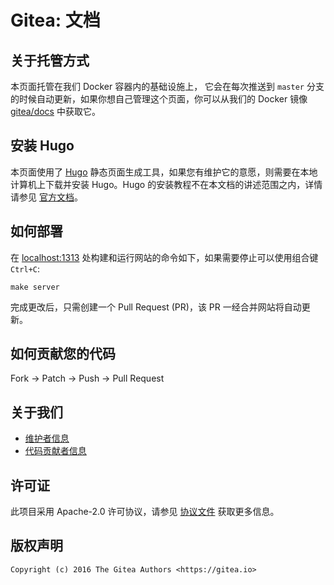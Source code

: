 # Gitea: 文档

## 关于托管方式

本页面托管在我们 Docker 容器内的基础设施上， 它会在每次推送到 `master` 分支的时候自动更新，如果你想自己管理这个页面，你可以从我们的 Docker 镜像 [gitea/docs](https://hub.docker.com/r/gitea/docs/) 中获取它。

## 安装 Hugo

本页面使用了 [Hugo](https://github.com/spf13/hugo) 静态页面生成工具，如果您有维护它的意愿，则需要在本地计算机上下载并安装 Hugo。Hugo 的安装教程不在本文档的讲述范围之内，详情请参见 [官方文档](https://gohugo.io/overview/installing/)。

## 如何部署

在 [localhost:1313](http://localhost:1313) 处构建和运行网站的命令如下，如果需要停止可以使用组合键 `Ctrl+C`:

```
make server
```

完成更改后，只需创建一个 Pull Request (PR)，该 PR 一经合并网站将自动更新。

## 如何贡献您的代码

Fork -> Patch -> Push -> Pull Request

## 关于我们

* [维护者信息](https://github.com/orgs/go-gitea/people)
* [代码贡献者信息](https://github.com/go-gitea/docs/graphs/contributors)

## 许可证

此项目采用 Apache-2.0 许可协议，请参见 [协议文件](LICENSE) 获取更多信息。

## 版权声明

```
Copyright (c) 2016 The Gitea Authors <https://gitea.io>
```

